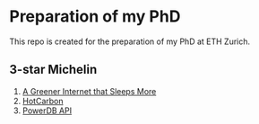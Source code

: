 # Preparation of my PhD
This repo is created for the preparation of my PhD at ETH Zurich.

## 3-star Michelin
1. [A Greener Internet that Sleeps More](https://podcast.greensoftware.foundation/e/08j02v38-a-greener-internet-that-sleeps-more)
2. [HotCarbon](https://hotcarbon.org/program)
3. [PowerDB API](https://networkpowerzoo.ethz.ch/swagger/)